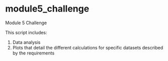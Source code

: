 # module5_challenge
Module 5 Challenge

This script includes:
1. Data analysis
2. Plots that detail the different calculations for specific datasets described by the requirements
